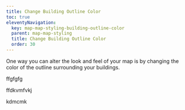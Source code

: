 ```yaml
---
title: Change Building Outline Color
toc: true
eleventyNavigation:
  key: map-map-styling-building-outline-color
  parent: map-map-styling
  title: Change Building Outline Color
  order: 30
---
```


One way you can alter the look and feel of your map is by changing the color of the outline surrounding your buildings.

<mi-tabs>
<mi-tab label="iOS" tab-for="iOS"></mi-tab>
<mi-tab label="Android" tab-for="Android"></mi-tab>
<mi-tab label="Web" tab-for="Web"></mi-tab>
<mi-tab-panel id="iOS">

ffgfgfg

</mi-tab-panel>
<mi-tab-panel id="Android">

ffdkvmfvkj

</mi-tab-panel>
<mi-tab-panel id="Web">

kdmcmk

</mi-tab-panel>
</mi-tabs>
